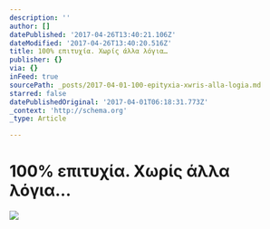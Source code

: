 ```yaml
---
description: ''
author: []
datePublished: '2017-04-26T13:40:21.106Z'
dateModified: '2017-04-26T13:40:20.516Z'
title: 100% επιτυχία. Χωρίς άλλα λόγια…
publisher: {}
via: {}
inFeed: true
sourcePath: _posts/2017-04-01-100-epityxia-xwris-alla-logia.md
starred: false
datePublishedOriginal: '2017-04-01T06:18:31.773Z'
_context: 'http://schema.org'
_type: Article

---
```

# **100% επιτυχία. Χωρίς άλλα λόγια...**
![](https://the-grid-user-content.s3-us-west-2.amazonaws.com/7898f867-6157-4a6c-be5d-344637eebe2d.jpg)